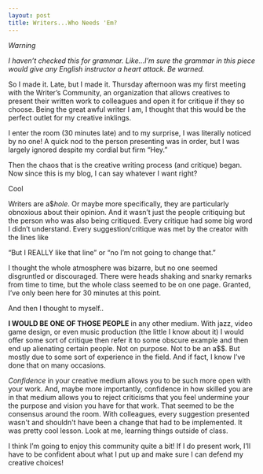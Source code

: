 ```yaml
---
layout: post
title: Writers...Who Needs 'Em?
---
```


*Warning*

*I haven’t checked this for grammar. Like...I’m sure the grammar in this piece would give any English instructor a heart attack. Be warned.*

So I made it. Late, but I made it. Thursday afternoon was my first meeting with the Writer’s Community, an organization that allows creatives to present their written work to colleagues and open it for critique if they so choose. Being the great awful writer I am, I thought that this would be the perfect outlet for my creative inklings.

I enter the room (30 minutes late) and to my surprise, I was literally noticed by no one! A quick nod to the person presenting was in order, but I was largely ignored despite my cordial but firm “Hey.”

Then the chaos that is the creative writing process (and critique) began.  Now since this is my blog, I can say whatever I want right? 

Cool

Writers are a$$hole$. Or maybe more specifically, they are particularly obnoxious about their opinion. And it wasn’t just the people critiquing but the person who was also being critiqued. Every critique had some big word I didn’t understand. Every suggestion/critique was met by the creator with the lines like

 “But I REALLY like that line” or “no I’m not going to change that.” 
 
I thought the whole atmosphere was bizarre, but no one seemed disgruntled or discouraged. There were heads shaking and snarky remarks from time to time, but the whole class seemed to be on one page. Granted, I’ve only been here for 30 minutes at this point. 

And then I thought to myself..

**I WOULD BE ONE OF THOSE PEOPLE** in any other medium. With jazz, video game design, or even music production (the little I know about it) I would offer some sort of critique then refer it to some obscure example and then end up alienating certain people. Not on purpose. Not to be an a$$. But mostly due to some sort of experience in the field.  And if fact, I know I’ve done that on many occasions.

*Confidence* in your creative medium allows you to be such more open with your work. And, maybe more importantly, confidence in how skilled you are in that medium allows you to reject criticisms that you feel undermine your the purpose and vision you have for that work. That seemed to be the consensus around the room. With colleagues, every suggestion presented wasn't and shouldn't have been a change that had to be implemented. It was pretty cool lesson. Look at me, learning things outside of class.

I think I’m going to enjoy this community quite a bit! If I do present work, I’ll have to be confident about what I put up and make sure I can defend my creative choices!
